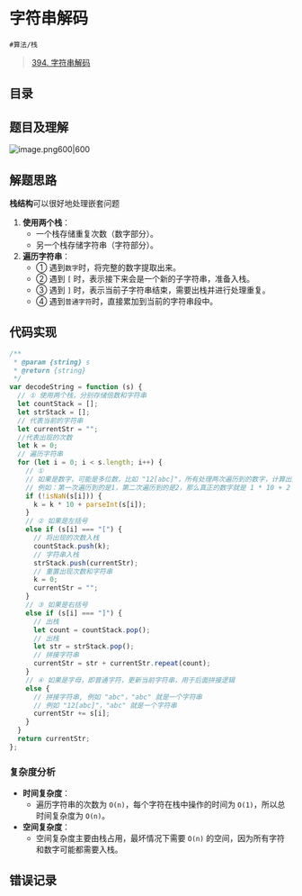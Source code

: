 
# 字符串解码



 `#算法/栈` 

>  [394. 字符串解码](https://leetcode.cn/problems/decode-string/)



## 目录
<!-- toc -->
 ## 题目及理解 

![image.png600|600](https://832-1310531898.cos.ap-beijing.myqcloud.com/202407280730257.png?imageSlim)

## 解题思路

**栈结构**可以很好地处理嵌套问题
1. **使用两个栈**：
    - 一个栈存储重复次数（数字部分）。
    - 另一个栈存储字符串（字符部分）。
2. **遍历字符串**：
    - ① 遇到`数字`时，将完整的数字提取出来。
    - ② 遇到 `[` 时，表示接下来会是一个新的子字符串，准备入栈。
    - ③ 遇到 `]` 时，表示当前子字符串结束，需要出栈并进行处理重复。
    - ④ 遇到`普通字符`时，直接累加到当前的字符串段中。

## 代码实现

```javascript
/**
 * @param {string} s
 * @return {string}
 */
var decodeString = function (s) {
  // ① 使用两个栈，分别存储倍数和字符串
  let countStack = [];
  let strStack = [];
  // 代表当前的字符串
  let currentStr = "";
  //代表出现的次数
  let k = 0;
  // 遍历字符串
  for (let i = 0; i < s.length; i++) {
    // ①
    // 如果是数字，可能是多位数，比如 "12[abc]"，所有处理两次遍历到的数字，计算出真正的数字
    // 例如：第一次遍历到的是1，第二次遍历到的是2，那么真正的数字就是 1 * 10 + 2 = 12
    if (!isNaN(s[i])) {
      k = k * 10 + parseInt(s[i]);
    }
    // ② 如果是左括号
    else if (s[i] === "[") {
      // 将出现的次数入栈
      countStack.push(k);
      // 字符串入栈
      strStack.push(currentStr);
      // 重置出现次数和字符串
      k = 0;
      currentStr = "";
    }
    // ③ 如果是右括号
    else if (s[i] === "]") {
      // 出栈
      let count = countStack.pop();
      // 出栈
      let str = strStack.pop();
      // 拼接字符串
      currentStr = str + currentStr.repeat(count);
    }
    // ④ 如果是字母，即普通字符，更新当前字符串，用于后面拼接逻辑
    else {
      // 拼接字符串, 例如 "abc"，"abc" 就是一个字符串
      // 例如 "12[abc]"，"abc" 就是一个字符串
      currentStr += s[i];
    }
  }
  return currentStr;
};

```

### 复杂度分析

- **时间复杂度**：
    - 遍历字符串的次数为 `O(n)`，每个字符在栈中操作的时间为 `O(1)`，所以总时间复杂度为 `O(n)`。
- **空间复杂度**：
    - 空间复杂度主要由栈占用，最坏情况下需要 `O(n)` 的空间，因为所有字符和数字可能都需要入栈。

## 错误记录